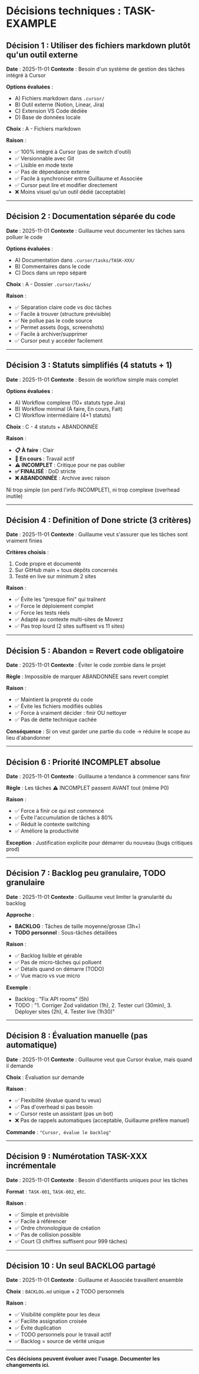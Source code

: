 # Décisions techniques : TASK-EXAMPLE

## Décision 1 : Utiliser des fichiers markdown plutôt qu'un outil externe

**Date** : 2025-11-01
**Contexte** : Besoin d'un système de gestion des tâches intégré à Cursor

**Options évaluées** :
- A) Fichiers markdown dans `.cursor/`
- B) Outil externe (Notion, Linear, Jira)
- C) Extension VS Code dédiée
- D) Base de données locale

**Choix** : A - Fichiers markdown

**Raison** :
- ✅ 100% intégré à Cursor (pas de switch d'outil)
- ✅ Versionnable avec Git
- ✅ Lisible en mode texte
- ✅ Pas de dépendance externe
- ✅ Facile à synchroniser entre Guillaume et Associée
- ✅ Cursor peut lire et modifier directement
- ❌ Moins visuel qu'un outil dédié (acceptable)

---

## Décision 2 : Documentation séparée du code

**Date** : 2025-11-01
**Contexte** : Guillaume veut documenter les tâches sans polluer le code

**Options évaluées** :
- A) Documentation dans `.cursor/tasks/TASK-XXX/`
- B) Commentaires dans le code
- C) Docs dans un repo séparé

**Choix** : A - Dossier `.cursor/tasks/`

**Raison** :
- ✅ Séparation claire code vs doc tâches
- ✅ Facile à trouver (structure prévisible)
- ✅ Ne pollue pas le code source
- ✅ Permet assets (logs, screenshots)
- ✅ Facile à archiver/supprimer
- ✅ Cursor peut y accéder facilement

---

## Décision 3 : Statuts simplifiés (4 statuts + 1)

**Date** : 2025-11-01
**Contexte** : Besoin de workflow simple mais complet

**Options évaluées** :
- A) Workflow complexe (10+ statuts type Jira)
- B) Workflow minimal (À faire, En cours, Fait)
- C) Workflow intermédiaire (4+1 statuts)

**Choix** : C - 4 statuts + ABANDONNÉE

**Raison** :
- **📋 À faire** : Clair
- **🔄 En cours** : Travail actif
- **⚠️ INCOMPLET** : Critique pour ne pas oublier
- **✅ FINALISÉ** : DoD stricte
- **❌ ABANDONNÉE** : Archive avec raison

Ni trop simple (on perd l'info INCOMPLET), ni trop complexe (overhead inutile)

---

## Décision 4 : Definition of Done stricte (3 critères)

**Date** : 2025-11-01
**Contexte** : Guillaume veut s'assurer que les tâches sont vraiment finies

**Critères choisis** :
1. Code propre et documenté
2. Sur GitHub main + tous dépôts concernés
3. Testé en live sur minimum 2 sites

**Raison** :
- ✅ Évite les "presque fini" qui traînent
- ✅ Force le déploiement complet
- ✅ Force les tests réels
- ✅ Adapté au contexte multi-sites de Moverz
- ✅ Pas trop lourd (2 sites suffisent vs 11 sites)

---

## Décision 5 : Abandon = Revert code obligatoire

**Date** : 2025-11-01
**Contexte** : Éviter le code zombie dans le projet

**Règle** : Impossible de marquer ABANDONNÉE sans revert complet

**Raison** :
- ✅ Maintient la propreté du code
- ✅ Évite les fichiers modifiés oubliés
- ✅ Force à vraiment décider : finir OU nettoyer
- ✅ Pas de dette technique cachée

**Conséquence** : Si on veut garder une partie du code → réduire le scope au lieu d'abandonner

---

## Décision 6 : Priorité INCOMPLET absolue

**Date** : 2025-11-01
**Contexte** : Guillaume a tendance à commencer sans finir

**Règle** : Les tâches ⚠️ INCOMPLET passent AVANT tout (même P0)

**Raison** :
- ✅ Force à finir ce qui est commencé
- ✅ Évite l'accumulation de tâches à 80%
- ✅ Réduit le contexte switching
- ✅ Améliore la productivité

**Exception** : Justification explicite pour démarrer du nouveau (bugs critiques prod)

---

## Décision 7 : Backlog peu granulaire, TODO granulaire

**Date** : 2025-11-01
**Contexte** : Guillaume veut limiter la granularité du backlog

**Approche** :
- **BACKLOG** : Tâches de taille moyenne/grosse (3h+)
- **TODO personnel** : Sous-tâches détaillées

**Raison** :
- ✅ Backlog lisible et gérable
- ✅ Pas de micro-tâches qui polluent
- ✅ Détails quand on démarre (TODO)
- ✅ Vue macro vs vue micro

**Exemple** :
- Backlog : "Fix API rooms" (5h)
- TODO : "1. Corriger Zod validation (1h), 2. Tester curl (30min), 3. Déployer sites (2h), 4. Tester live (1h30)"

---

## Décision 8 : Évaluation manuelle (pas automatique)

**Date** : 2025-11-01
**Contexte** : Guillaume veut que Cursor évalue, mais quand il demande

**Choix** : Évaluation sur demande

**Raison** :
- ✅ Flexibilité (évalue quand tu veux)
- ✅ Pas d'overhead si pas besoin
- ✅ Cursor reste un assistant (pas un bot)
- ❌ Pas de rappels automatiques (acceptable, Guillaume préfère manuel)

**Commande** : `"Cursor, évalue le backlog"`

---

## Décision 9 : Numérotation TASK-XXX incrémentale

**Date** : 2025-11-01
**Contexte** : Besoin d'identifiants uniques pour les tâches

**Format** : `TASK-001`, `TASK-002`, etc.

**Raison** :
- ✅ Simple et prévisible
- ✅ Facile à référencer
- ✅ Ordre chronologique de création
- ✅ Pas de collision possible
- ✅ Court (3 chiffres suffisent pour 999 tâches)

---

## Décision 10 : Un seul BACKLOG partagé

**Date** : 2025-11-01
**Contexte** : Guillaume et Associée travaillent ensemble

**Choix** : `BACKLOG.md` unique + 2 TODO personnels

**Raison** :
- ✅ Visibilité complète pour les deux
- ✅ Facilite assignation croisée
- ✅ Évite duplication
- ✅ TODO personnels pour le travail actif
- ✅ Backlog = source de vérité unique

---

**Ces décisions peuvent évoluer avec l'usage. Documenter les changements ici.**



